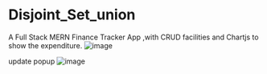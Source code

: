 # Disjoint_Set_union
A Full Stack MERN Finance Tracker App ,with CRUD facilities and Chartjs to show the expenditure.
![image](https://github.com/Fastest-Coder-First/Disjoint_Set_union/assets/90182231/75eeb80e-b51e-4aec-8362-bb43497de224)

update popup
![image](https://github.com/Fastest-Coder-First/Disjoint_Set_union/assets/90182231/ffb8416a-b0f4-4294-8b5d-8c93e3743401)
